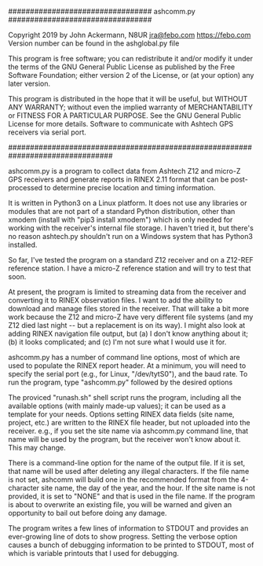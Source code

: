 
#################################  ashcomm.py  #################################

Copyright 2019 by John Ackermann, N8UR jra@febo.com https://febo.com
Version number can be found in the ashglobal.py file

This program is free software; you can redistribute it and/or modify
it under the terms of the GNU General Public License as published by
the Free Software Foundation; either version 2 of the License, or
(at your option) any later version.

This program is distributed in the hope that it will be useful,
but WITHOUT ANY WARRANTY; without even the implied warranty of
MERCHANTABILITY or FITNESS FOR A PARTICULAR PURPOSE.  See the
GNU General Public License for more details.
Software to communicate with Ashtech GPS receivers via serial port.

################################################################################

ashcomm.py is a program to collect data from Ashtech Z12 and micro-Z GPS
receivers and generate reports in RINEX 2.11 format that can be post-
processed to determine precise location and timing information.

It is written in Python3 on a Linux platform.  It does not use any
libraries or modules that are not part of a standard Python distribution,
other than xmodem (install with "pip3 install xmodem") which is only
needed for working with the receiver's internal file storage.  I haven't 
tried it, but there's no reason ashtech.py shouldn't run on a Windows
system that has Python3 installed.

So far, I've tested the program on a standard Z12 receiver and on a
Z12-REF reference station.  I have a micro-Z reference station and
will try to test that soon.

At present, the program is limited to streaming data from the receiver
and converting it to RINEX observation files.  I want to add the ability 
to download and manage files stored in the receiver.  That will take a 
bit more work because the Z12 and micro-Z have very different file 
systems (and my Z12 died last night -- but a replacement is on its 
way).  I might also look at adding RINEX navigation file output, but
(a) I don't know anything about it; (b) it looks complicated; and
(c) I'm not sure what I would use it for.

ashcomm.py has a number of command line options, most of which are
used to populate the RINEX report header.  At a minimum, you will
need to specify the serial port (e.g., for Linux, "/dev/tytS0"),
and the baud rate.  To run the program, type "ashcomm.py" followed 
by the desired options

The proviced "runash.sh" shell script runs the program, including all
the available options (with mainly made-up values); it can be used as 
a template for your needs.  Options setting RINEX data fields (site 
name, project, etc.) are written to the RINEX file header, but not 
uploaded into the receiver.  e.g., if you set the site name via 
ashcomm.py command line, that name will be used by the program, 
but the receiver won't know about it.  This may change.

There is a command-line option for the name of the output file.  If it
is set, that name will be used after deleting any illegal characters.
If the file name is not set, ashcomm will build one in the recommended 
format from the 4-character site name, the day of the year, and the 
hour.  If the site name is not provided, it is set to "NONE" and that 
is used in the file name.  If the program is about to overwrite an 
existing file, you will be warned and given an opportunity to bail out 
before doing any damage.

The program writes a few lines of information to STDOUT and provides an
ever-growing line of dots to show progress.  Setting the verbose option
causes a bunch of debugging information to be printed to STDOUT, most of
which is variable printouts that I used for debugging.

